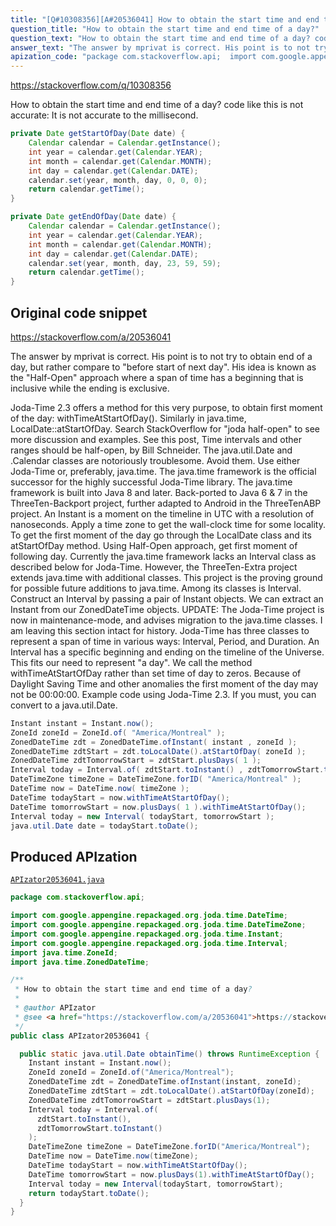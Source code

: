 ```yaml
---
title: "[Q#10308356][A#20536041] How to obtain the start time and end time of a day?"
question_title: "How to obtain the start time and end time of a day?"
question_text: "How to obtain the start time and end time of a day? code like this is not accurate: It is not accurate to the millisecond."
answer_text: "The answer by mprivat is correct. His point is to not try to obtain end of a day, but rather compare to \"before start of next day\". His idea is known as the \"Half-Open\" approach where a span of time has a beginning that is inclusive while the ending is exclusive.  Joda-Time 2.3 offers a method for this very purpose, to obtain first moment of the day: withTimeAtStartOfDay(). Similarly in java.time, LocalDate::atStartOfDay. Search StackOverflow for \"joda half-open\" to see more discussion and examples. See this post, Time intervals and other ranges should be half-open, by Bill Schneider. The java.util.Date and .Calendar classes are notoriously troublesome. Avoid them. Use either Joda-Time or, preferably, java.time. The java.time framework is the official successor for the highly successful Joda-Time library. The java.time framework is built into Java 8 and later. Back-ported to Java 6 & 7 in the ThreeTen-Backport project, further adapted to Android in the ThreeTenABP project. An Instant is a moment on the timeline in UTC with a resolution of nanoseconds. Apply a time zone to get the wall-clock time for some locality. To get the first moment of the day go through the LocalDate class and its atStartOfDay method. Using Half-Open approach, get first moment of following day. Currently the java.time framework lacks an Interval class as described below for Joda-Time. However, the ThreeTen-Extra project extends java.time with additional classes. This project is the proving ground for possible future additions to java.time. Among its classes is Interval. Construct an Interval by passing a pair of Instant objects. We can extract an Instant from our ZonedDateTime objects. UPDATE: The Joda-Time project is now in maintenance-mode, and advises migration to the java.time classes. I am leaving this section intact for history. Joda-Time has three classes to represent a span of time in various ways: Interval, Period, and Duration. An Interval has a specific beginning and ending on the timeline of the Universe. This fits our need to represent \"a day\". We call the method withTimeAtStartOfDay rather than set time of day to zeros. Because of Daylight Saving Time and other anomalies the first moment of the day may not be 00:00:00. Example code using Joda-Time 2.3. If you must, you can convert to a java.util.Date."
apization_code: "package com.stackoverflow.api;  import com.google.appengine.repackaged.org.joda.time.DateTime; import com.google.appengine.repackaged.org.joda.time.DateTimeZone; import com.google.appengine.repackaged.org.joda.time.Instant; import com.google.appengine.repackaged.org.joda.time.Interval; import java.time.ZoneId; import java.time.ZonedDateTime;  /**  * How to obtain the start time and end time of a day?  *  * @author APIzator  * @see <a href=\"https://stackoverflow.com/a/20536041\">https://stackoverflow.com/a/20536041</a>  */ public class APIzator20536041 {    public static java.util.Date obtainTime() throws RuntimeException {     Instant instant = Instant.now();     ZoneId zoneId = ZoneId.of(\"America/Montreal\");     ZonedDateTime zdt = ZonedDateTime.ofInstant(instant, zoneId);     ZonedDateTime zdtStart = zdt.toLocalDate().atStartOfDay(zoneId);     ZonedDateTime zdtTomorrowStart = zdtStart.plusDays(1);     Interval today = Interval.of(       zdtStart.toInstant(),       zdtTomorrowStart.toInstant()     );     DateTimeZone timeZone = DateTimeZone.forID(\"America/Montreal\");     DateTime now = DateTime.now(timeZone);     DateTime todayStart = now.withTimeAtStartOfDay();     DateTime tomorrowStart = now.plusDays(1).withTimeAtStartOfDay();     Interval today = new Interval(todayStart, tomorrowStart);     return todayStart.toDate();   } }"
---
```


https://stackoverflow.com/q/10308356

How to obtain the start time and end time of a day?
code like this is not accurate:
It is not accurate to the millisecond.


```java
private Date getStartOfDay(Date date) {
    Calendar calendar = Calendar.getInstance();
    int year = calendar.get(Calendar.YEAR);
    int month = calendar.get(Calendar.MONTH);
    int day = calendar.get(Calendar.DATE);
    calendar.set(year, month, day, 0, 0, 0);
    return calendar.getTime();
}

private Date getEndOfDay(Date date) {
    Calendar calendar = Calendar.getInstance();
    int year = calendar.get(Calendar.YEAR);
    int month = calendar.get(Calendar.MONTH);
    int day = calendar.get(Calendar.DATE);
    calendar.set(year, month, day, 23, 59, 59);
    return calendar.getTime();
}
```


## Original code snippet

https://stackoverflow.com/a/20536041

The answer by mprivat is correct. His point is to not try to obtain end of a day, but rather compare to &quot;before start of next day&quot;. His idea is known as the &quot;Half-Open&quot; approach where a span of time has a beginning that is inclusive while the ending is exclusive.

Joda-Time 2.3 offers a method for this very purpose, to obtain first moment of the day: withTimeAtStartOfDay(). Similarly in java.time, LocalDate::atStartOfDay.
Search StackOverflow for &quot;joda half-open&quot; to see more discussion and examples.
See this post, Time intervals and other ranges should be half-open, by Bill Schneider.
The java.util.Date and .Calendar classes are notoriously troublesome. Avoid them.
Use either Joda-Time or, preferably, java.time. The java.time framework is the official successor for the highly successful Joda-Time library.
The java.time framework is built into Java 8 and later. Back-ported to Java 6 &amp; 7 in the ThreeTen-Backport project, further adapted to Android in the ThreeTenABP project.
An Instant is a moment on the timeline in UTC with a resolution of nanoseconds.
Apply a time zone to get the wall-clock time for some locality.
To get the first moment of the day go through the LocalDate class and its atStartOfDay method.
Using Half-Open approach, get first moment of following day.
Currently the java.time framework lacks an Interval class as described below for Joda-Time. However, the ThreeTen-Extra project extends java.time with additional classes. This project is the proving ground for possible future additions to java.time. Among its classes is Interval. Construct an Interval by passing a pair of Instant objects. We can extract an Instant from our ZonedDateTime objects.
UPDATE: The Joda-Time project is now in maintenance-mode, and advises migration to the java.time classes. I am leaving this section intact for history.
Joda-Time has three classes to represent a span of time in various ways: Interval, Period, and Duration. An Interval has a specific beginning and ending on the timeline of the Universe. This fits our need to represent &quot;a day&quot;.
We call the method withTimeAtStartOfDay rather than set time of day to zeros. Because of Daylight Saving Time and other anomalies the first moment of the day may not be 00:00:00.
Example code using Joda-Time 2.3.
If you must, you can convert to a java.util.Date.

```java
Instant instant = Instant.now();
ZoneId zoneId = ZoneId.of( "America/Montreal" );
ZonedDateTime zdt = ZonedDateTime.ofInstant( instant , zoneId );
ZonedDateTime zdtStart = zdt.toLocalDate().atStartOfDay( zoneId );
ZonedDateTime zdtTomorrowStart = zdtStart.plusDays( 1 );
Interval today = Interval.of( zdtStart.toInstant() , zdtTomorrowStart.toInstant() );
DateTimeZone timeZone = DateTimeZone.forID( "America/Montreal" );
DateTime now = DateTime.now( timeZone );
DateTime todayStart = now.withTimeAtStartOfDay();
DateTime tomorrowStart = now.plusDays( 1 ).withTimeAtStartOfDay();
Interval today = new Interval( todayStart, tomorrowStart );
java.util.Date date = todayStart.toDate();
```

## Produced APIzation

[`APIzator20536041.java`](https://github.com/pasqualesalza/apization-temp-data/raw/master/apizations/java/APIzator20536041.java)

```java
package com.stackoverflow.api;

import com.google.appengine.repackaged.org.joda.time.DateTime;
import com.google.appengine.repackaged.org.joda.time.DateTimeZone;
import com.google.appengine.repackaged.org.joda.time.Instant;
import com.google.appengine.repackaged.org.joda.time.Interval;
import java.time.ZoneId;
import java.time.ZonedDateTime;

/**
 * How to obtain the start time and end time of a day?
 *
 * @author APIzator
 * @see <a href="https://stackoverflow.com/a/20536041">https://stackoverflow.com/a/20536041</a>
 */
public class APIzator20536041 {

  public static java.util.Date obtainTime() throws RuntimeException {
    Instant instant = Instant.now();
    ZoneId zoneId = ZoneId.of("America/Montreal");
    ZonedDateTime zdt = ZonedDateTime.ofInstant(instant, zoneId);
    ZonedDateTime zdtStart = zdt.toLocalDate().atStartOfDay(zoneId);
    ZonedDateTime zdtTomorrowStart = zdtStart.plusDays(1);
    Interval today = Interval.of(
      zdtStart.toInstant(),
      zdtTomorrowStart.toInstant()
    );
    DateTimeZone timeZone = DateTimeZone.forID("America/Montreal");
    DateTime now = DateTime.now(timeZone);
    DateTime todayStart = now.withTimeAtStartOfDay();
    DateTime tomorrowStart = now.plusDays(1).withTimeAtStartOfDay();
    Interval today = new Interval(todayStart, tomorrowStart);
    return todayStart.toDate();
  }
}

```